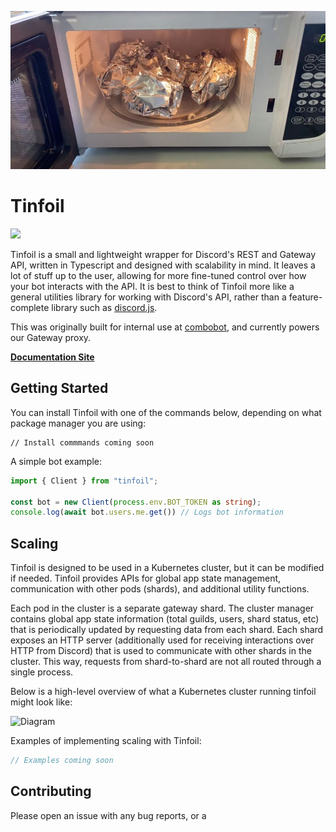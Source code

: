 ![Tinfoil Logo](assets/tinfoil.jpeg "Tinfoil Logo")

# Tinfoil
[![](https://dcbadge.vercel.app/api/server/CXhCTscDfc)](https://discord.gg/CXhCTscDfc)

Tinfoil is a small and lightweight wrapper for Discord's REST and Gateway API, written in Typescript and designed with scalability in mind. It leaves a lot of stuff up to the user, allowing for more fine-tuned control over how your bot interacts with the API. It is best to think of Tinfoil more like a general utilities library for working with Discord's API, rather than a feature-complete library such as [discord.js](https://discord.js.org).

This was originally built for internal use at [combobot](https://discord.gg/J3rYDmbjU4), and currently powers our Gateway proxy.

**[Documentation Site](https://example.com)**

## Getting Started
You can install Tinfoil with one of the commands below, depending on what package manager you are using:
```
// Install commmands coming soon
```

A simple bot example:
```ts
import { Client } from "tinfoil";

const bot = new Client(process.env.BOT_TOKEN as string);
console.log(await bot.users.me.get()) // Logs bot information
```

## Scaling

Tinfoil is designed to be used in a Kubernetes cluster, but it can be modified if needed. Tinfoil provides APIs for global app state management, communication with other pods (shards), and additional utility functions. 

Each pod in the cluster is a separate gateway shard. The cluster manager contains global app state information (total guilds, users, shard status, etc) that is periodically updated by requesting data from each shard. Each shard exposes an HTTP server (additionally used for receiving interactions over HTTP from Discord) that is used to communicate with other shards in the cluster. This way, requests from shard-to-shard are not all routed through a single process.

Below is a high-level overview of what a Kubernetes cluster running tinfoil might look like:

![Diagram](https://user-images.githubusercontent.com/63671187/208198606-0752eade-01a8-4815-af97-a2e24c42ccf5.png)

Examples of implementing scaling with Tinfoil:
```ts
// Examples coming soon
```

## Contributing

Please open an issue with any bug reports, or a 
